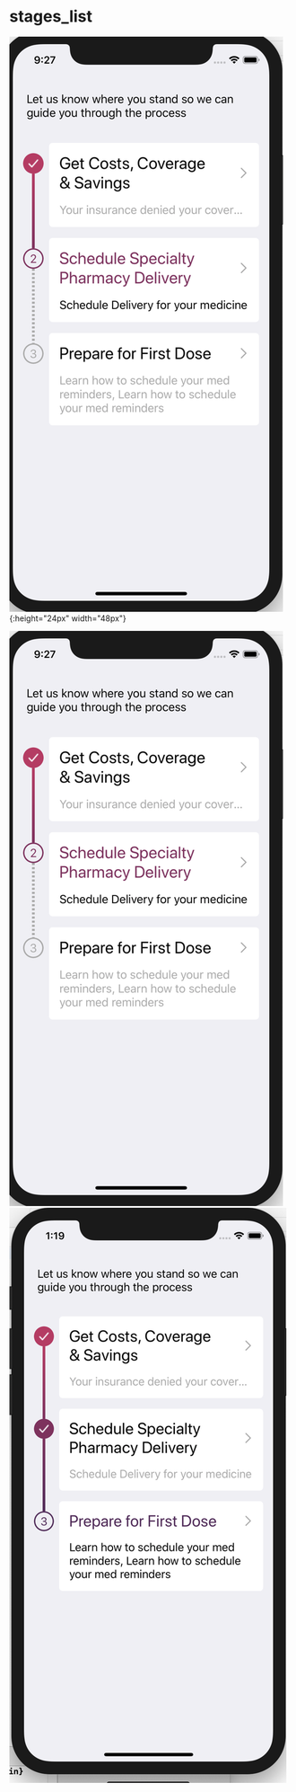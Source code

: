 # stages_list

![test](https://raw.githubusercontent.com/waterbender/stages_list/master/ProgressStages/Model/Storage/Screens/Screen%20Shot%202019-06-03%20at%209.27.02%20PM.png){:height="24px" width="48px"}

![alt text](https://raw.githubusercontent.com/waterbender/stages_list/master/ProgressStages/Model/Storage/Screens/Screen%20Shot%202019-06-03%20at%209.27.02%20PM.png)
![alt text](https://raw.githubusercontent.com/waterbender/stages_list/master/ProgressStages/Model/Storage/Screens/Screen%20Shot%202019-06-04%20at%201.19.38%20AM.png)
